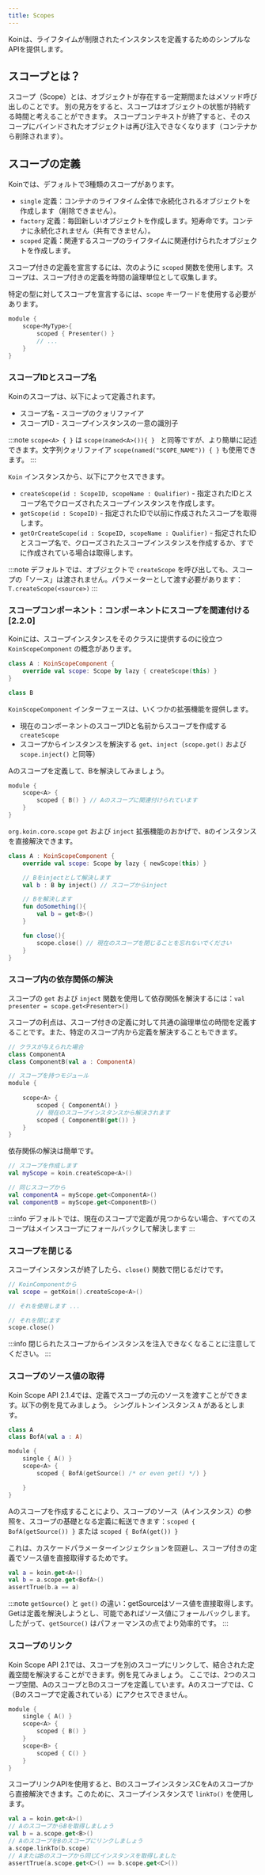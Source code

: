 ```yaml
---
title: Scopes
---
```

Koinは、ライフタイムが制限されたインスタンスを定義するためのシンプルなAPIを提供します。

## スコープとは？

スコープ（Scope）とは、オブジェクトが存在する一定期間またはメソッド呼び出しのことです。
別の見方をすると、スコープはオブジェクトの状態が持続する時間と考えることができます。
スコープコンテキストが終了すると、そのスコープにバインドされたオブジェクトは再び注入できなくなります（コンテナから削除されます）。

## スコープの定義

Koinでは、デフォルトで3種類のスコープがあります。

- `single` 定義：コンテナのライフタイム全体で永続化されるオブジェクトを作成します（削除できません）。
- `factory` 定義：毎回新しいオブジェクトを作成します。短寿命です。コンテナに永続化されません（共有できません）。
- `scoped` 定義：関連するスコープのライフタイムに関連付けられたオブジェクトを作成します。

スコープ付きの定義を宣言するには、次のように `scoped` 関数を使用します。スコープは、スコープ付きの定義を時間の論理単位として収集します。

特定の型に対してスコープを宣言するには、`scope` キーワードを使用する必要があります。

```kotlin
module {
    scope<MyType>{
        scoped { Presenter() }
        // ...
    }
}
```

### スコープIDとスコープ名

Koinのスコープは、以下によって定義されます。

- スコープ名 - スコープのクォリファイア
- スコープID - スコープインスタンスの一意の識別子

:::note
 `scope<A> { }` は `scope(named<A>()){ } ` と同等ですが、より簡単に記述できます。文字列クォリファイア `scope(named("SCOPE_NAME")) { }` も使用できます。
:::

`Koin` インスタンスから、以下にアクセスできます。

- `createScope(id : ScopeID, scopeName : Qualifier)` - 指定されたIDとスコープ名でクローズされたスコープインスタンスを作成します。
- `getScope(id : ScopeID)` - 指定されたIDで以前に作成されたスコープを取得します。
- `getOrCreateScope(id : ScopeID, scopeName : Qualifier)` - 指定されたIDとスコープ名で、クローズされたスコープインスタンスを作成するか、すでに作成されている場合は取得します。

:::note
 デフォルトでは、オブジェクトで `createScope` を呼び出しても、スコープの「ソース」は渡されません。パラメーターとして渡す必要があります：`T.createScope(<source>)`
:::

### スコープコンポーネント：コンポーネントにスコープを関連付ける [2.2.0]

Koinには、スコープインスタンスをそのクラスに提供するのに役立つ `KoinScopeComponent` の概念があります。

```kotlin
class A : KoinScopeComponent {
    override val scope: Scope by lazy { createScope(this) }
}

class B
```

`KoinScopeComponent` インターフェースは、いくつかの拡張機能を提供します。
- 現在のコンポーネントのスコープIDと名前からスコープを作成する `createScope`
- スコープからインスタンスを解決する `get`、`inject`（`scope.get()` および `scope.inject()` と同等）

Aのスコープを定義して、Bを解決してみましょう。

```kotlin
module {
    scope<A> {
        scoped { B() } // Aのスコープに関連付けられています
    }
}
```

`org.koin.core.scope` `get` および `inject` 拡張機能のおかげで、`B`のインスタンスを直接解決できます。

```kotlin
class A : KoinScopeComponent {
    override val scope: Scope by lazy { newScope(this) }

    // Bをinjectとして解決します
    val b : B by inject() // スコープからinject

    // Bを解決します
    fun doSomething(){
        val b = get<B>()
    }

    fun close(){
        scope.close() // 現在のスコープを閉じることを忘れないでください
    }
}
```

### スコープ内の依存関係の解決

スコープの `get` および `inject` 関数を使用して依存関係を解決するには：`val presenter = scope.get<Presenter>()` 

スコープの利点は、スコープ付きの定義に対して共通の論理単位の時間を定義することです。また、特定のスコープ内から定義を解決することもできます。

```kotlin
// クラスが与えられた場合
class ComponentA
class ComponentB(val a : ComponentA)

// スコープを持つモジュール
module {
    
    scope<A> {
        scoped { ComponentA() }
        // 現在のスコープインスタンスから解決されます
        scoped { ComponentB(get()) }
    }
}
```

依存関係の解決は簡単です。

```kotlin
// スコープを作成します
val myScope = koin.createScope<A>()

// 同じスコープから
val componentA = myScope.get<ComponentA>()
val componentB = myScope.get<ComponentB>()
```

:::info
 デフォルトでは、現在のスコープで定義が見つからない場合、すべてのスコープはメインスコープにフォールバックして解決します
:::

### スコープを閉じる

スコープインスタンスが終了したら、`close()` 関数で閉じるだけです。

```kotlin
// KoinComponentから
val scope = getKoin().createScope<A>()

// それを使用します ...

// それを閉じます
scope.close()
```

:::info
 閉じられたスコープからインスタンスを注入できなくなることに注意してください。
:::

### スコープのソース値の取得

Koin Scope API 2.1.4では、定義でスコープの元のソースを渡すことができます。以下の例を見てみましょう。
シングルトンインスタンス `A` があるとします。

```kotlin
class A
class BofA(val a : A)

module {
    single { A() }
    scope<A> {
        scoped { BofA(getSource() /* or even get() */) }

    }
}
```

Aのスコープを作成することにより、スコープのソース（Aインスタンス）の参照を、スコープの基礎となる定義に転送できます：`scoped { BofA(getSource()) }` または `scoped { BofA(get()) }`

これは、カスケードパラメーターインジェクションを回避し、スコープ付きの定義でソース値を直接取得するためです。

```kotlin
val a = koin.get<A>()
val b = a.scope.get<BofA>()
assertTrue(b.a == a)
```

:::note
 `getSource()` と `get()` の違い：getSourceはソース値を直接取得します。Getは定義を解決しようとし、可能であればソース値にフォールバックします。したがって、`getSource()` はパフォーマンスの点でより効率的です。
:::

### スコープのリンク

Koin Scope API 2.1では、スコープを別のスコープにリンクして、結合された定義空間を解決することができます。例を見てみましょう。
ここでは、2つのスコープ空間、AのスコープとBのスコープを定義しています。Aのスコープでは、C（Bのスコープで定義されている）にアクセスできません。

```kotlin
module {
    single { A() }
    scope<A> {
        scoped { B() }
    }
    scope<B> {
        scoped { C() }
    }
}
```

スコープリンクAPIを使用すると、BのスコープインスタンスCをAのスコープから直接解決できます。このために、スコープインスタンスで `linkTo()` を使用します。

```kotlin
val a = koin.get<A>()
// AのスコープからBを取得しましょう
val b = a.scope.get<B>()
// AのスコープをBのスコープにリンクしましょう
a.scope.linkTo(b.scope)
// AまたはBのスコープから同じCインスタンスを取得しました
assertTrue(a.scope.get<C>() == b.scope.get<C>())
```
